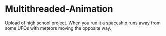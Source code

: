 # Multithreaded-Animation
Upload of high school project. When you run it a spaceship runs away from some UFOs with meteors moving the opposite way.
